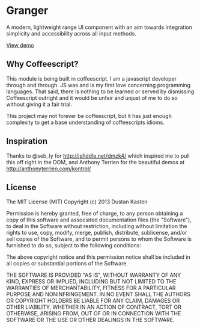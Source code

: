 # Granger

A modern, lightweight range UI component with an aim towards integration
simplicity and accessibility across all input methods.

[View demo](http://iamdustan.github.com/granger)

## Why Coffeescript?

This module is being built in coffeescript. I am a javascript developer
through and through. JS was and is my first love concerning programming
languages. That said, there is nothing to be learned or served by
dismissing Coffeescript outright and it would be unfair and unjust of me
to do so without giving it a fair trial.

This project may not forever be coffeescript, but it has just enough
complexity to get a base understanding of coffeescripts idioms.

## Inspiration

Thanks to @seb_ly for http://jsfiddle.net/dmzk4/ which
inspired me to pull this off right in the DOM, and Anthony Terrien for
the beautiful demos at http://anthonyterrien.com/kontrol/


## License

The MIT License (MIT)
Copyright (c) 2013 Dustan Kasten

Permission is hereby granted, free of charge, to any person obtaining a
copy of this software and associated documentation files (the
"Software"), to deal in the Software without restriction, including
without limitation the rights to use, copy, modify, merge, publish,
distribute, sublicense, and/or sell copies of the Software, and to
permit persons to whom the Software is furnished to do so, subject to
the following conditions:

The above copyright notice and this permission notice shall be included
in all copies or substantial portions of the Software.

THE SOFTWARE IS PROVIDED "AS IS", WITHOUT WARRANTY OF ANY KIND, EXPRESS
OR IMPLIED, INCLUDING BUT NOT LIMITED TO THE WARRANTIES OF
MERCHANTABILITY, FITNESS FOR A PARTICULAR PURPOSE AND NONINFRINGEMENT.
IN NO EVENT SHALL THE AUTHORS OR COPYRIGHT HOLDERS BE LIABLE FOR ANY
CLAIM, DAMAGES OR OTHER LIABILITY, WHETHER IN AN ACTION OF CONTRACT,
TORT OR OTHERWISE, ARISING FROM, OUT OF OR IN CONNECTION WITH THE
SOFTWARE OR THE USE OR OTHER DEALINGS IN THE SOFTWARE.

